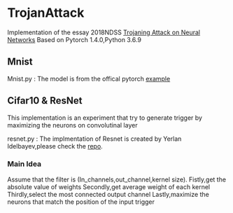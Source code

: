 # TrojanAttack
Implementation of the essay 2018NDSS [Trojaning Attack on Neural Networks](https://docs.lib.purdue.edu/cgi/viewcontent.cgi?article=2782&context=cstech) 
Based on Pytorch 1.4.0,Python 3.6.9
## Mnist
Mnist.py : The model is from the offical pytorch [example](https://github.com/pytorch/examples/tree/master/mnist)
## Cifar10 & ResNet
This implementation is an experiment that try to generate trigger by maximizing the neurons on convolutinal layer

resnet.py : The implmentation of Resnet is created by Yerlan Idelbayev,please check the [repo](https://github.com/akamaster/pytorch_resnet_cifar10).
### Main Idea
Assume that the filter is (In_channels,out_channel,kernel size).
Fistly,get the absolute value of weights
Secondly,get average weight of each kernel
Thirdly,select the most connected output channel
Lastly,maximize the neurons that match the position of the input trigger
